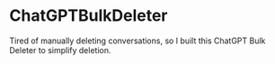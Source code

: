 # ChatGPTBulkDeleter
Tired of manually deleting conversations, so I built this ChatGPT Bulk Deleter to simplify deletion.
